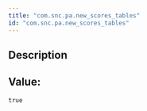 ```yaml
---
title: "com.snc.pa.new_scores_tables"
id: "com.snc.pa.new_scores_tables"
---
```

## Description



## Value: 
```
true
```